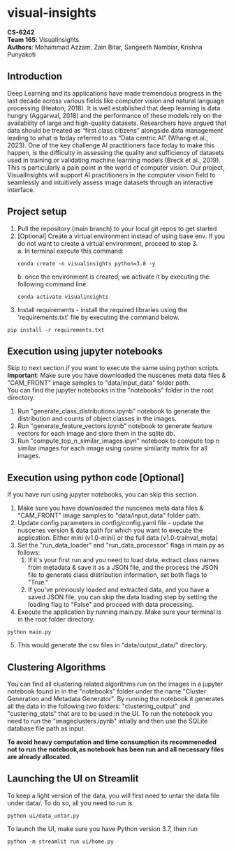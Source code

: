 # visual-insights
**CS-6242**
<br/> **Team 165**: VisualInsights
<br/> **Authors**: Mohammad Azzam, Zain Bitar, Sangeeth Nambiar, Krishna Punyakoti

## Introduction
Deep Learning and its applications have made tremendous progress in the last decade across various fields like computer vision and natural language processing (Heaton, 2018). It is well established that deep learning is data hungry (Aggarwal, 2018) and the performance of these models rely on the availability of large and high-quality datasets. Researchers have argued that data should be treated as “first class citizens” alongside data management leading to what is today referred to as “Data centric AI” (Whang et al., 2023). One of the key challenge AI practitioners face today to make this happen, is the difficulty in assessing the quality and sufficiency of datasets used in training or validating machine learning models (Breck et al., 2019). This is particularly a pain point in the world of computer vision. Our project, VisualInsights will support AI practitioners in the computer vision field to seamlessly and intuitively assess image datasets through an interactive interface. 

## Project setup
1. Pull the repository (main branch) to your local git repos to get started
2. [Optional] Create a virtual environment instead of using base env. If you do not want to create a virtual environment, proceed to step 3.
   <br/>a. In terminal execute this command: 
   ```commandline
   conda create -n visualinsights python=3.8 -y
   ```
   b. once the environment is created, we activate it by executing the following command line.
    ```commandline
    conda activate visualinsights
    ```
3. Install requirements - install the required libraries using the 'requirements.txt' file by executing the command below.
```commandline
pip install -r requirements.txt
```

## Execution using jupyter notebooks
Skip to next section if you want to execute the same using python scripts.
<br> **Important**: Make sure you have downloaded the nuscenes meta data files & "CAM_FRONT" image samples to "data/input_data" folder path.
<br> You can find the jupyter notebooks in the "notebooks" folder in the root directory.

1. Run "generate_class_distributions.ipynb" notebook to generate the distribution and counts of object classes in the images.
2. Run "generate_feature_vectors.ipynb" notebook to generate feature vectors for each image and store them in the sqlite db.
3. Run "compute_top_n_similar_images.ipyn" notebook to compute top n similar images for each image using cosine similarity matrix for all images.

## Execution using python code [Optional]
If you have run using jupyter notebooks, you can skip this section.
1. Make sure you have downloaded the nuscenes meta data files & "CAM_FRONT" image samples  to "data/input_data" folder path.
2. Update config parameters in config/config.yaml file - update the nuscenes version & data path for which you want to execute the application. Either mini (v1.0-mini) or the full data (v1.0-trainval_meta)
3. Set the "run_data_loader" and "run_data_processor" flags in main.py as follows:
   1. If it's your first run and you need to load data, extract class names from metadata & save it as a JSON file, and the process the JSON file to generate class distribution information, set both flags to "True."
   2. If you've previously loaded and extracted data, and you have a saved JSON file, you can skip the data loading step by setting the loading flag to "False" and proceed with data processing.
4. Execute the application by running main.py. Make sure your terminal is in the root folder directory.
```commandline
python main.py
```
5. This would generate the csv files in "data/output_data/" directory.

## Clustering Algorithms 
You can find all clustering related algorithms run on the images in a jupyter notebook found in in the "notebooks" folder under the name "Cluster Generation and Metadata Generator".
By running the notebook it generates all the data in the following two folders: "clustering_output" and "custering_stats" that are to be used in the UI. To run the notebook you need to run the "imageclusters.ipynb" intially and then use the SQLite database file path as input.

**To avoid heavy computation and time consumption its recommeneded not to run the notebook,as notebook has been run and all necessary files are already allocated.**

## Launching the UI on Streamlit
To keep a light version of the data, you will first need to untar the data file under data/. To do so, all you need to run is
```commandline
python ui/data_untar.py
```

To launch the UI, make sure you have Python version 3.7, then run
```commandline
python -m streamlit run ui/home.py
```
